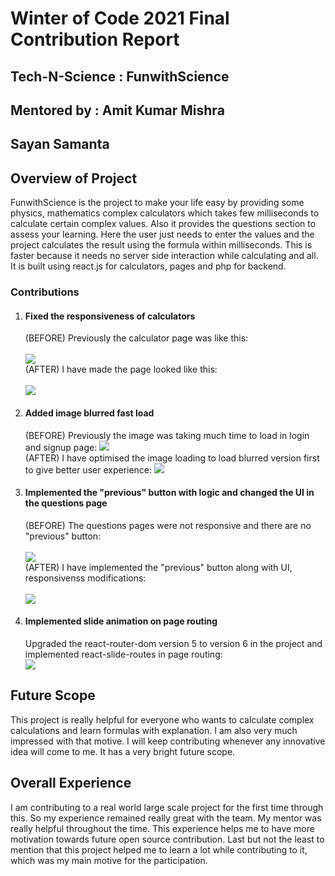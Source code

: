 # Winter of Code 2021 Final Contribution Report

## Tech-N-Science : FunwithScience
## Mentored by : Amit Kumar Mishra
## Sayan Samanta

## Overview of Project
FunwithScience is the project to make your life easy by providing some physics, mathematics complex calculators which takes few milliseconds to calculate certain complex values.
Also it provides the questions section to assess your learning. Here the user just needs to enter the values and the project calculates the result using the formula within milliseconds.
This is faster because it needs no server side interaction while calculating and all. It is built using react.js for calculators, pages and php for backend.

### Contributions

<ol>
  <li>
    <h4>Fixed the responsiveness of calculators</h4>
    (BEFORE) Previously the calculator page was like this:
    <br><br>
    <img src="https://user-images.githubusercontent.com/67837886/150367660-8742354c-3f98-4304-bbf2-2082dbcb216e.png" />
    <br>
    (AFTER) I have made the page looked like this:
    <br><br>
    <img src="https://user-images.githubusercontent.com/67837886/150367832-30eb25bb-af03-4936-a297-2bef69517f01.png" />
  </li>
  <li>
    <h4>Added image blurred fast load</h4>
    (BEFORE) Previously the image was taking much time to load in login and signup page:
    <img src="https://user-images.githubusercontent.com/67837886/150639066-e3c2ea52-72b7-4ecf-9525-44f060076cd9.gif" />
    <br>
    (AFTER) I have optimised the image loading to load blurred version first to give better user experience:
    <img src="https://user-images.githubusercontent.com/67837886/150639118-fddbcaf5-94ff-4af0-ba5a-cd12c1522903.gif" />
  </li>
  <li>
    <h4>Implemented the "previous" button with logic and changed the UI in the questions page</h4>
    (BEFORE) The questions pages were not responsive and there are no "previous" button:
    <br><br>
    <img src="https://user-images.githubusercontent.com/67837886/150642368-82986038-41df-4a0e-a1be-a737682598cb.gif" />
    <br>
    (AFTER) I have implemented the "previous" button along with UI, responsivenss modifications:
    <br><br>
    <img src="https://user-images.githubusercontent.com/67837886/150642427-b909639b-9a3e-4fe1-a560-79a6638ec792.gif" />
  </li>
  <li>
    <h4>Implemented slide animation on page routing</h4>
    Upgraded the react-router-dom version 5 to version 6 in the project and implemented react-slide-routes in page routing:
    <br>
    <img src="https://user-images.githubusercontent.com/67837886/150643047-90df26c7-089f-419c-aaba-1f70b571388e.gif" />
  </li>
</ol>

 
## Future Scope
This project is really helpful for everyone who wants to calculate complex calculations and learn formulas with explanation. I am also very much impressed with that motive. I will keep contributing whenever any innovative idea will come to me. It has a very bright future scope.

## Overall Experience
I am contributing to a real world large scale project for the first time through this. So my experience remained really great with the team. My mentor was really helpful throughout the time. This experience helps me to have more motivation towards future open source contribution. Last but not the least to mention that this project helped me to learn a lot while contributing to it, which was my main motive for the participation.
